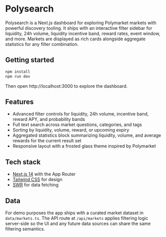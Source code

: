 # Polysearch

Polysearch is a Next.js dashboard for exploring Polymarket markets with powerful discovery tooling. It ships with an interactive filter sidebar for liquidity, 24h volume, liquidity incentive band, reward rates, event window, and more. Markets are displayed as rich cards alongside aggregate statistics for any filter combination.

## Getting started

```bash
npm install
npm run dev
```

Then open http://localhost:3000 to explore the dashboard.

## Features

- Advanced filter controls for liquidity, 24h volume, incentive band, reward APY, and probability bands
- Full text search across market questions, categories, and tags
- Sorting by liquidity, volume, reward, or upcoming expiry
- Aggregated statistics block summarizing liquidity, volume, and average rewards for the current result set
- Responsive layout with a frosted glass theme inspired by Polymarket

## Tech stack

- [Next.js 14](https://nextjs.org/) with the App Router
- [Tailwind CSS](https://tailwindcss.com/) for design
- [SWR](https://swr.vercel.app/) for data fetching

## Data

For demo purposes the app ships with a curated market dataset in `data/markets.ts`. The API route at `/api/markets` applies filtering logic server-side so the UI and any future data sources can share the same filtering semantics.
